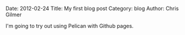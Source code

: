Date: 2012-02-24
Title: My first blog post
Category: blog
Author: Chris Gilmer

I'm going to try out using Pelican with Github pages.
